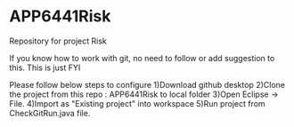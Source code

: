 # APP6441Risk
Repository for project Risk

If you know how to work with git, no need to follow or add suggestion to this. This is just FYI

Please follow below steps to configure
1)Download github desktop
2)Clone the project from this repo : APP6441Risk to local folder
3)Open Eclipse -> File.
4)Import as "Existing project" into workspace
5)Run project from CheckGitRun.java file.
